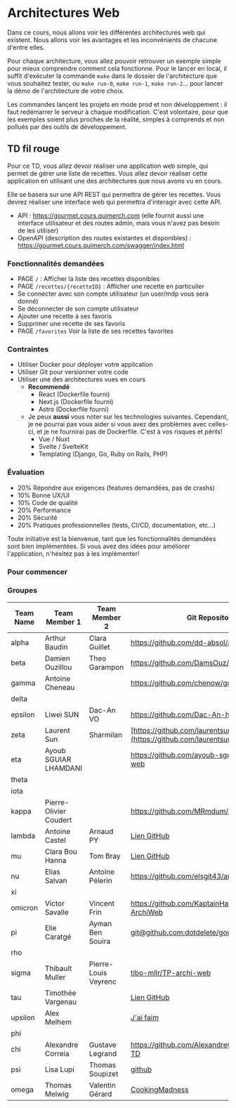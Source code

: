 # Architectures Web

Dans ce cours, nous allons voir les différentes architectures web qui existent. Nous allons voir les avantages et les inconvénients de chacune d'entre elles.

Pour chaque architecture, vous allez pouvoir retrouver un exemple simple pour mieux comprendre comment cela fonctionne. Pour le lancer en local, il suffit d'exécuter la commande `make` dans le dossier de l'architecture que vous souhaitez tester, ou `make run-0`, `make run-1`, `make run-2`... pour lancer la démo de l'architecture de votre choix.

Les commandes lançent les projets en mode prod et non développement : il faut redémarrer le serveur à chaque modification. C'est volontaire, pour que les exemples soient plus proches de la réalité, simples à comprends et non pollués par des outils de développement.

## TD fil rouge

Pour ce TD, vous allez devoir réaliser une application web simple, qui permet de gérer une liste de recettes. Vous allez devoir réaliser cette application en utilisant une des architectures que nous avons vu en cours.

Elle se basera sur une API REST qui permettra de gérer les recettes. Vous devrez réaliser une interface web qui permettra d'interagir avec cette API.

- API : https://gourmet.cours.quimerch.com (elle fournit aussi une interface utilisateur et des routes admin, mais vous n'avez pas besoin de les utiliser)
- OpenAPI (description des routes existantes et disponibles) : https://gourmet.cours.quimerch.com/swagger/index.html

### Fonctionnalités demandées

- PAGE `/` : Afficher la liste des recettes disponibles
- PAGE `/recettes/{recetteID}` : Afficher une recette en particulier
- Se connecter avec son compte utilisateur (un user/mdp vous sera donné)
- Se déconnecter de son compte utilisateur
- Ajouter une recette à ses favoris
- Supprimer une recette de ses favoris
- PAGE `/favorites` Voir la liste de ses recettes favorites

### Contraintes

- Utiliser Docker pour déployer votre application
- Utiliser Git pour versionner votre code
- Utiliser une des architectures vues en cours
  - **Recommendé**
    - React (Dockerfile fourni)
    - Next.js (Dockerfile fourni)
    - Astro (Dockerfile fourni)
  - Je peux **aussi** vous noter sur les technologies suivantes. Cependant, je ne pourrai pas vous aider si vous avez des problèmes avec celles-ci, et je ne fournirai pas de Dockerfile. C'est à vos risques et périls!
    - Vue / Nuxt
    - Svelte / SvelteKit
    - Templating (Django, Go, Ruby on Rails, PHP)

### Évaluation

- 20% Répondre aux exigences (features demandées, pas de crashs)
- 10% Bonne UX/UI
- 10% Code de qualité
- 20% Performance
- 20% Sécurité
- 20% Pratiques professionnelles (tests, CI/CD, documentation, etc...)

Toute initiative est la bienvenue, tant que les fonctionnalités demandées sont bien implémentées. Si vous avez des idées pour améliorer l'application, n'hésitez pas à les implémenter!

### Pour commencer

### Groupes

| Team Name | Team Member 1 | Team Member 2 | Git Repository | Docker Image Link |
| --------- | ------------- | ------------- | -------------- | ----------------- |
| alpha     | Arthur Baudin | Clara Guillet |  https://github.com/dd-absol/archiweb-project |[lien docker hub](https://hub.docker.com/r/ddabsol/gourmet-astro)|
| beta      | Damien Ouzillou | Theo Garampon | https://github.com/DamsOuz/GourmetRepo/ | https://hub.docker.com/r/damsouz/gourmet-recipes-app |
| gamma     |Antoine Cheneau|               |         https://github.com/chenow/gourmitton         |    [chenow/gourmitton](https://hub.docker.com/r/chenow/gourmitton)               |
| delta     |               |               |                |                   |
| epsilon   |  Liwei SUN    | Dac-An VO     | https://github.com/Dac-An-hub/cass-app               |     https://hub.docker.com/r/desmesis/cass-app              |
| zeta      |  Laurent Sun             |   Sharmilan             |     [https://github.com/laurentsunCs/RecipeApp](https://github.com/laurentsunCs/RecipeApp/)           |    llsun/recipe-app|
| eta       |  Ayoub SGUIAR LHAMDANI |               |     https://github.com/ayoub-sguiar/architectures-web           |  ayoubsg/archiwebsite  |
| theta     |               |               |                |                   |
| iota      |               |               |                |                   |
| kappa     |  Pierre-Olivier Coudert             |               |  https://github.com/MRmdum/TD-ArchiWeb              |  https://hub.docker.com/r/studentpierre/kappa_recipes                 |
| lambda    |Antoine Castel |Arnaud PY      |[Lien GitHub](https://github.com/antoinecstl/Gourmitton)|[nonouille/lambda-archi-web](https://hub.docker.com/repository/docker/nonouille/lambda-archi-web/general)|
| mu        |Clara Bou Hanna             |Tom Bray|[Lien GitHub](https://github.com/ClaraBH/gourmet)|  https://hub.docker.com/repository/docker/clarabh/gourmet-frontend/general           |
| nu        |Elias Salvan   |Antoine Pélerin|https://github.com/elsgit43/architectures-web|                   |
| xi        |               |               |                |                   |
| omicron   |Victor Savalle |Vincent Frin   |https://github.com/KaptainHaddock/TD-ArchiWeb| https://hub.docker.com/repository/docker/victorsavalle/tdarchiweb/tags/latest/sha256-5c182624b119fc8dcb30aae5c4e82ca876598facbc156e8d4a30b6bab1b0880c            |
| pi        | Elie Caratgé  | Ayman Ben Souira | [git@github.com:dotdelete/gourmet.git](https://github.com/dotdelete/gourmet.git) | [dotdelete/gourmet:latest](https://hub.docker.com/repository/docker/dotdelete/gourmet/general)                  |
| rho       |               |               |                |                   |
| sigma     |Thibault Muller|Pierre-Louis Veyrenc|[tibo-mllr/TP-archi-web](https://github.com/tibo-mllr/TP-archi-web)|[tibo-mllr/sigma-cooking](https://hub.docker.com/r/tibomllr/sigma-cooking)|
| tau       | Timothée Vargenau              |               | [Lien GitHub](https://github.com/timothee-vrg/architectures-web-recipe)               | [Lien DockerHub](https://hub.docker.com/repository/docker/timotheevargenau/archiweb-recipe/general)                  |
| upsilon   |Alex Melhem|               |[J'ai faim](https://github.com/41ks/archiweb-jaifaim)|[am0911/jaifaim](https://hub.docker.com/r/am0911/jaifaim)|
| phi       |               |               |                |                   |
| chi       | Alexandre Correia   |  Gustave Legrand     | https://github.com/AlexandreCGithub/archiweb-TD               |  https://hub.docker.com/r/magnoir/archiweb-td                 |
| psi       | Lisa Lupi|Thomas Soupizet|[github](https://github.com/lisa-lupi-cs/archiweb)|[docker](https://hub.docker.com/r/thomas01111/duo_gourmand)|
| omega     | Thomas Melwig |Valentin Gérard|[CookingMadness](https://github.com/tmelwig/CookingMadness)|[DockerImage](https://hub.docker.com/repository/docker/ankydios/cooking-madness/general)|
